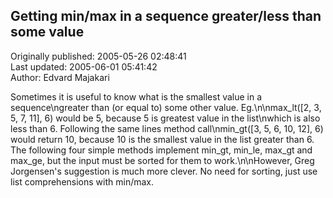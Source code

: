 ## Getting min/max in a sequence greater/less than some value  
Originally published: 2005-05-26 02:48:41  
Last updated: 2005-06-01 05:41:42  
Author: Edvard Majakari  
  
Sometimes it is useful to know what is the smallest value in a sequence\ngreater than (or equal to) some other value. Eg.\n\nmax_lt([2, 3, 5, 7, 11], 6) would be 5, because 5 is greatest value in the list\nwhich is also less than 6. Following the same lines method call\nmin_gt([3, 5, 6, 10, 12], 6) would return 10, because 10 is the smallest value in the list greater than  6. The following four simple methods implement min_gt, min_le, max_gt and max_ge, but the input must be sorted for them to work.\n\nHowever, Greg Jorgensen's suggestion is much more clever. No need for sorting, just use list comprehensions with min/max.